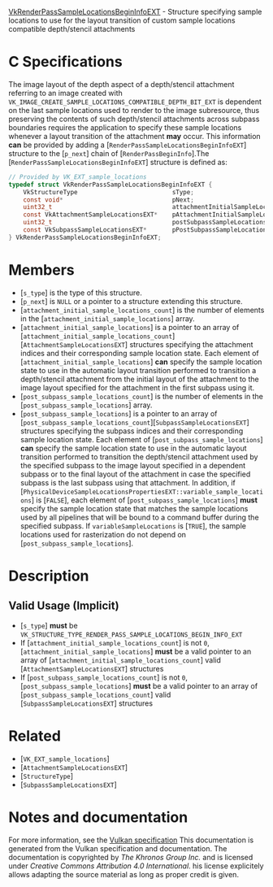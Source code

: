 [VkRenderPassSampleLocationsBeginInfoEXT](https://www.khronos.org/registry/vulkan/specs/1.3-extensions/man/html/VkRenderPassSampleLocationsBeginInfoEXT.html) - Structure specifying sample locations to use for the layout transition of custom sample locations compatible depth/stencil attachments

# C Specifications
The image layout of the depth aspect of a depth/stencil attachment referring
to an image created with
`VK_IMAGE_CREATE_SAMPLE_LOCATIONS_COMPATIBLE_DEPTH_BIT_EXT` is dependent
on the last sample locations used to render to the image subresource, thus
preserving the contents of such depth/stencil attachments across subpass
boundaries requires the application to specify these sample locations
whenever a layout transition of the attachment  **may**  occur.
This information  **can**  be provided by adding a
[`RenderPassSampleLocationsBeginInfoEXT`] structure to the [`p_next`]
chain of [`RenderPassBeginInfo`].The [`RenderPassSampleLocationsBeginInfoEXT`] structure is defined as:
```c
// Provided by VK_EXT_sample_locations
typedef struct VkRenderPassSampleLocationsBeginInfoEXT {
    VkStructureType                          sType;
    const void*                              pNext;
    uint32_t                                 attachmentInitialSampleLocationsCount;
    const VkAttachmentSampleLocationsEXT*    pAttachmentInitialSampleLocations;
    uint32_t                                 postSubpassSampleLocationsCount;
    const VkSubpassSampleLocationsEXT*       pPostSubpassSampleLocations;
} VkRenderPassSampleLocationsBeginInfoEXT;
```

# Members
- [`s_type`] is the type of this structure.
- [`p_next`] is `NULL` or a pointer to a structure extending this structure.
- [`attachment_initial_sample_locations_count`] is the number of elements in the [`attachment_initial_sample_locations`] array.
- [`attachment_initial_sample_locations`] is a pointer to an array of [`attachment_initial_sample_locations_count`][`AttachmentSampleLocationsEXT`] structures specifying the attachment indices and their corresponding sample location state. Each element of [`attachment_initial_sample_locations`] **can**  specify the sample location state to use in the automatic layout transition performed to transition a depth/stencil attachment from the initial layout of the attachment to the image layout specified for the attachment in the first subpass using it.
- [`post_subpass_sample_locations_count`] is the number of elements in the [`post_subpass_sample_locations`] array.
- [`post_subpass_sample_locations`] is a pointer to an array of [`post_subpass_sample_locations_count`][`SubpassSampleLocationsEXT`] structures specifying the subpass indices and their corresponding sample location state. Each element of [`post_subpass_sample_locations`] **can**  specify the sample location state to use in the automatic layout transition performed to transition the depth/stencil attachment used by the specified subpass to the image layout specified in a dependent subpass or to the final layout of the attachment in case the specified subpass is the last subpass using that attachment. In addition, if [`PhysicalDeviceSampleLocationsPropertiesEXT::variable_sample_locations`] is [`FALSE`], each element of [`post_subpass_sample_locations`] **must**  specify the sample location state that matches the sample locations used by all pipelines that will be bound to a command buffer during the specified subpass. If `variableSampleLocations` is [`TRUE`], the sample locations used for rasterization do not depend on [`post_subpass_sample_locations`].

# Description
## Valid Usage (Implicit)
-  [`s_type`] **must**  be `VK_STRUCTURE_TYPE_RENDER_PASS_SAMPLE_LOCATIONS_BEGIN_INFO_EXT`
-    If [`attachment_initial_sample_locations_count`] is not `0`, [`attachment_initial_sample_locations`] **must**  be a valid pointer to an array of [`attachment_initial_sample_locations_count`] valid [`AttachmentSampleLocationsEXT`] structures
-    If [`post_subpass_sample_locations_count`] is not `0`, [`post_subpass_sample_locations`] **must**  be a valid pointer to an array of [`post_subpass_sample_locations_count`] valid [`SubpassSampleLocationsEXT`] structures

# Related
- [`VK_EXT_sample_locations`]
- [`AttachmentSampleLocationsEXT`]
- [`StructureType`]
- [`SubpassSampleLocationsEXT`]

# Notes and documentation
For more information, see the [Vulkan specification](https://www.khronos.org/registry/vulkan/specs/1.3-extensions/html/vkspec.html)
This documentation is generated from the Vulkan specification and documentation.
The documentation is copyrighted by *The Khronos Group Inc.* and is licensed under *Creative Commons Attribution 4.0 International*.
his license explicitely allows adapting the source material as long as proper credit is given.
        